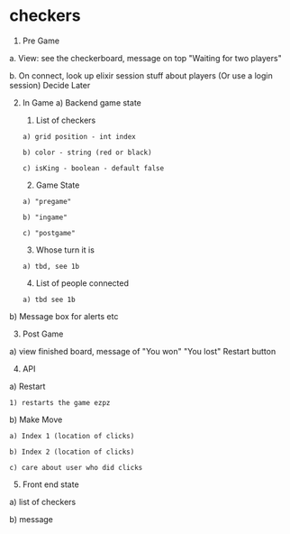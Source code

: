 # checkers

1. Pre Game

  a. View: see the checkerboard, message on top "Waiting for two players"
  
  b. On connect, look up elixir session stuff about players (Or use a login session) Decide Later
  
2) In Game
  a) Backend game state
  
     1) List of checkers
     
       a) grid position - int index
       
       b) color - string (red or black)
       
       c) isKing - boolean - default false
       
     2) Game State
     
       a) "pregame"
       
       b) "ingame"
       
       c) "postgame"
       
     3) Whose turn it is
     
       a) tbd, see 1b
       
     4) List of people connected
     
       a) tbd see 1b
       
  b) Message box for alerts etc
  
3) Post Game

  a) view finished board, message of "You won" "You lost" Restart button
  
4) API

  a) Restart
  
    1) restarts the game ezpz
    
  b) Make Move
  
    a) Index 1 (location of clicks)
    
    b) Index 2 (location of clicks)
    
    c) care about user who did clicks
    
    
5) Front end state

  a) list of checkers
  
  b) message 
  
